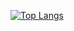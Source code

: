 [![Top Langs](https://github-readme-stats.vercel.app/api/top-langs/?username=DavidEsdrs&size_weight=0.5&count_weight=0.5)](https://github.com/anuraghazra/github-readme-stats)